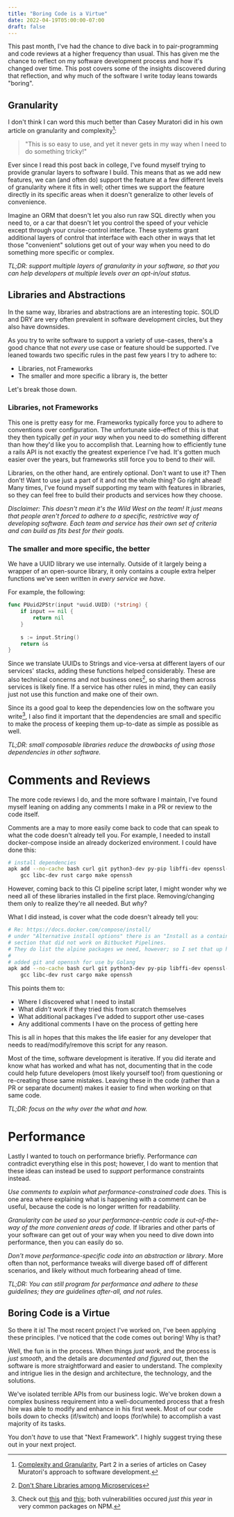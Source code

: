 ```yaml
---
title: "Boring Code is a Virtue"
date: 2022-04-19T05:00:00-07:00
draft: false
---
```

 
This past month, I've had the chance to dive back in to pair-programming and 
code reviews at a higher frequency than usual. This has given me the chance to 
reflect on my software development process and how it's changed over time. This 
post covers some of the insights discovered during that reflection, and why much
of the software I write today leans towards "boring".
 
## Granularity
 
I don't think I can word this much better than Casey Muratori did in his own
article on granularity and complexity[^1]:
 
> "This is so easy to use, and yet it never gets in my way when I need to do
> something tricky!"
 
Ever since I read this post back in college, I've found myself trying to provide
granular layers to software I build. This means that as we add new features,
we can (and often do) support the feature at a few different levels of
granularity where it fits in well; other times we support the feature directly
in its specific areas when it doesn't generalize to other levels of convenience.
 
Imagine an ORM that doesn't let you also run raw SQL directly when you need to,
or a car that doesn't let you control the speed of your vehicle except through
your cruise-control interface. These systems grant additional layers of control
that interface with each other in ways that let those "convenient" solutions get
out of your way when you need to do something more specific or complex.
 
_TL;DR: support multiple layers of granularity in your software, so that you can
help developers at multiple levels over an opt-in/out status._
 
## Libraries and Abstractions
 
In the same way, libraries and abstractions are an interesting topic. SOLID and
DRY are very often prevalent in software development circles, but they also have
downsides.
 
As you try to write software to support a variety of use-cases, there's a good
chance that not _every_ use case or feature should be supported. I've leaned
towards two specific rules in the past few years I try to adhere to:
 
- Libraries, not Frameworks
- The smaller and more specific a library is, the better
 
Let's break those down.
 
### Libraries, not Frameworks
 
This one is pretty easy for me. Frameworks typically force you to adhere to
conventions over configuration. The unfortunate side-effect of this is that they
then typically _get in your way_ when you need to do something different than
how they'd like you to accomplish that. Learning how to efficiently tune a rails
API is not exactly the greatest experience I've had. It's gotten much easier
over the years, but frameworks still force you to bend to _their_ will.
 
Libraries, on the other hand, are entirely optional. Don't want to use it? Then
don't! Want to use just a part of it and not the whole thing? Go right ahead!
Many times, I've found myself supporting my team with features in libraries, so
they can feel free to build their products and services how they choose.
 
_Disclaimer: This doesn't mean it's the Wild West on the team! It just means 
that people aren't forced to adhere to a specific, restrictive way of developing
software. Each team and service has their own set of criteria and can build as
fits best for their goals._
 
### The smaller and more specific, the better
 
We have a UUID library we use internally. Outside of it largely being a wrapper
of an open-source library, it only contains a couple extra helper functions
we've seen written in _every service we have_.
 
For example, the following:
 
```go
func PUuid2PStr(input *uuid.UUID) (*string) {
    if input == nil {
        return nil
    }
 
    s := input.String()
    return &s
}
```
 
Since we translate UUIDs to Strings and vice-versa at different layers of our
services' stacks, adding these functions helped considerably. These are also
technical concerns and not business ones[^2], so sharing them across services is
likely fine. If a service has other rules in mind, they can easily just not use
this function and make one of their own.
 
Since its a good goal to keep the dependencies low on the software you
write[^3], I also find it important that the dependencies are small and specific
to make the process of keeping them up-to-date as simple as possible as well.
 
_TL;DR: small composable libraries reduce the drawbacks of using those
dependencies in other software._
 
# Comments and Reviews
 
The more code reviews I do, and the more software I maintain, I've found myself
leaning on adding any comments I make in a PR or review to the code itself.
 
Comments are a may to more easily come back to code that can speak to what the
code doesn't already tell you. For example, I needed to install docker-compose
inside an already dockerized environment. I could have done this:
 
```bash
# install dependencies
apk add --no-cache bash curl git python3-dev py-pip libffi-dev openssl-dev \
    gcc libc-dev rust cargo make openssh
```
 
However, coming back to this CI pipeline script later, I might wonder why we
need all of these libraries installed in the first place. Removing/changing them
only to realize they're all needed. But *_why_*?
 
What I did instead, is cover what the code doesn't already tell you:
 
```bash
# Re: https://docs.docker.com/compose/install/
# under "Alternative install options" there is an "Install as a container"
# section that did not work on Bitbucket Pipelines.
# They do list the alpine packages we need, however; so I set that up here.
#
# added git and openssh for use by Golang
apk add --no-cache bash curl git python3-dev py-pip libffi-dev openssl-dev \
    gcc libc-dev rust cargo make openssh
```
 
This points them to:
 
- Where I discovered what I need to install
- What _didn't_ work if they tried this from scratch themselves
- What additional packages I've added to support other use-cases
- Any additional comments I have on the process of getting here
 
This is all in hopes that this makes the life easier for any developer that
needs to read/modify/remove this script for any reason.
 
Most of the time, software development is iterative. If you did iterate and know
what has worked and what has not, documenting that in the code could help future
developers (most likely yourself too!) from questioning or re-creating those
same mistakes. Leaving these in the code (rather than a PR or separate document)
makes it easier to find when working on that same code.
 
_TL;DR: focus on the *why* over the *what* and *how*._
 
# Performance
 
Lastly I wanted to touch on performance briefly. Performance _can_ contradict
everything else in this post; however, I do want to mention that these ideas can
instead be used to _support_ performance constraints instead.
 
_Use comments to explain what performance-constrained code does_. This is one
area where explaining what is happening with a comment can be useful, because
the code is no longer written for readability.
 
_Granularity can be used so your performance-centric code is out-of-the-way of
the more convenient areas of code._ If libraries and other parts of your
software can get out of your way when you need to dive down into performance,
then you can easily do so.
 
_Don't move performance-specific code into an abstraction or library_. More
often than not, performance tweaks will diverge based off of different
scenarios, and likely without much forbearing ahead of time.
 
_TL;DR: You can still program for performance and adhere to these guidelines;
they are guidelines after-all, and not rules._
 
## Boring Code is a Virtue
 
So there it is! The most recent project I've worked on, I've been applying these
principles. I've noticed that the code comes out boring! Why is that?
 
Well, the fun is in the process. When things _just work_, and the process is
_just smooth_, and the details are _documented and figured out_, then the
software is more straightforward and easier to understand. The complexity and 
intrigue lies in the design and architecture, the technology, and the solutions.
 
We've isolated terrible APIs from our business logic. We've broken down a
complex business requirement into a well-documented process that a fresh hire
was able to modify and enhance in his first week. Most of our code boils 
down to checks (if/switch) and loops (for/while) to accomplish a vast majority 
of its tasks.
 
You don't _have_ to use that "Next Framework". I highly suggest trying these out
in your next project.
 
[^1]: [Complexity and Granularity](https://caseymuratori.com/blog_0016),
      Part 2 in a series of articles on Casey Muratori's approach to software
      development.
 
[^2]: [Don't Share Libraries among Microservices](https://phauer.com/2016/dont-share-libraries-among-microservices/)
 
[^3]: Check out [this](https://snyk.io/blog/peacenotwar-malicious-npm-node-ipc-package-vulnerability/)
      and [this](https://snyk.io/blog/open-source-npm-packages-colors-faker/);
      both vulnerabilities occured _just this year_ in very common packages on
      NPM.

